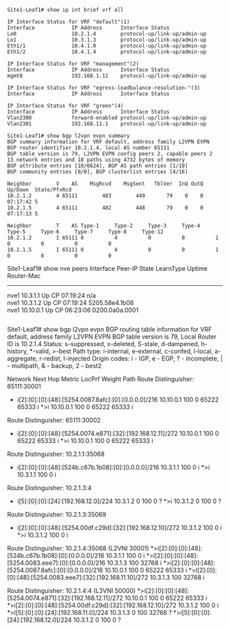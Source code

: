 ```
Site1-Leaf1# show ip int brief vrf all

IP Interface Status for VRF "default"(1)
Interface            IP Address      Interface Status
Lo0                  10.2.1.4        protocol-up/link-up/admin-up       
Lo1                  10.3.1.3        protocol-up/link-up/admin-up       
Eth1/1               10.4.1.0        protocol-up/link-up/admin-up       
Eth1/2               10.4.1.4        protocol-up/link-up/admin-up       

IP Interface Status for VRF "management"(2)
Interface            IP Address      Interface Status
mgmt0                192.168.1.11    protocol-up/link-up/admin-up       

IP Interface Status for VRF "egress-loadbalance-resolution-"(3)
Interface            IP Address      Interface Status

IP Interface Status for VRF "green"(4)
Interface            IP Address      Interface Status
Vlan2300             forward-enabled protocol-up/link-up/admin-up       
Vlan2301             192.168.11.1    protocol-up/link-up/admin-up   
```

```
Site1-Leaf1# show bgp l2vpn evpn summary 
BGP summary information for VRF default, address family L2VPN EVPN
BGP router identifier 10.2.1.4, local AS number 65111
BGP table version is 79, L2VPN EVPN config peers 2, capable peers 2
13 network entries and 18 paths using 4732 bytes of memory
BGP attribute entries [18/6624], BGP AS path entries [1/10]
BGP community entries [0/0], BGP clusterlist entries [4/16]

Neighbor        V    AS    MsgRcvd    MsgSent   TblVer  InQ OutQ Up/Down  State/PfxRcd
10.2.1.2        4 65111        483        449       79    0    0 07:17:42 5         
10.2.1.5        4 65111        482        448       79    0    0 07:17:13 5         

Neighbor        T    AS Type-1     Type-2     Type-3     Type-4     Type-5     Type-6     Type-7     Type-8     Type-12   
10.2.1.2        I 65111 0          4          0          0          1          0          0          0          0         
10.2.1.5        I 65111 0          4          0          0          1          0          0          0          0     

```
Site1-Leaf1# show nve peers
Interface Peer-IP                                 State LearnType Uptime   Router-Mac       
--------- --------------------------------------  ----- --------- -------- -----------------
nve1      10.3.1.1                                Up    CP        07:19:24 n/a              
nve1      10.3.1.2                                Up    CP        07:19:24 5205.58e4.1b08   
nve1      10.10.0.1                               Up    CP        06:23:06 0200.0a0a.0001   
```

```
Site1-Leaf1# show bgp l2vpn evpn
BGP routing table information for VRF default, address family L2VPN EVPN
BGP table version is 79, Local Router ID is 10.2.1.4
Status: s-suppressed, x-deleted, S-stale, d-dampened, h-history, *-valid, >-best
Path type: i-internal, e-external, c-confed, l-local, a-aggregate, r-redist, I-injected
Origin codes: i - IGP, e - EGP, ? - incomplete, | - multipath, & - backup, 2 - best2

   Network            Next Hop            Metric     LocPrf     Weight Path
Route Distinguisher: 65111:30001
* i[2]:[0]:[0]:[48]:[5254.0087.8afc]:[0]:[0.0.0.0]/216
                      10.10.0.1                         100          0 65222 65333 i
*>i                   10.10.0.1                         100          0 65222 65333 i

Route Distinguisher: 65111:30002
* i[2]:[0]:[0]:[48]:[5254.0074.e871]:[32]:[192.168.12.11]/272
                      10.10.0.1                         100          0 65222 65333 i
*>i                   10.10.0.1                         100          0 65222 65333 i

Route Distinguisher: 10.2.1.1:35068
* i[2]:[0]:[0]:[48]:[524b.c67b.1b08]:[0]:[0.0.0.0]/216
                      10.3.1.1                          100          0 i
*>i                   10.3.1.1                          100          0 i

Route Distinguisher: 10.2.1.3:4
* i[5]:[0]:[0]:[24]:[192.168.12.0]/224
                      10.3.1.2                 0        100          0 ?
*>i                   10.3.1.2                 0        100          0 ?

Route Distinguisher: 10.2.1.3:35069
* i[2]:[0]:[0]:[48]:[5254.00df.c29d]:[32]:[192.168.12.10]/272
                      10.3.1.2                          100          0 i
*>i                   10.3.1.2                          100          0 i

Route Distinguisher: 10.2.1.4:35068    (L2VNI 30001)
*>i[2]:[0]:[0]:[48]:[524b.c67b.1b08]:[0]:[0.0.0.0]/216
                      10.3.1.1                          100          0 i
*>l[2]:[0]:[0]:[48]:[5254.0083.eee7]:[0]:[0.0.0.0]/216
                      10.3.1.3                          100      32768 i
*>i[2]:[0]:[0]:[48]:[5254.0087.8afc]:[0]:[0.0.0.0]/216
                      10.10.0.1                         100          0 65222 65333 i
*>l[2]:[0]:[0]:[48]:[5254.0083.eee7]:[32]:[192.168.11.10]/272
                      10.3.1.3                          100      32768 i

Route Distinguisher: 10.2.1.4:4    (L3VNI 50000)
*>i[2]:[0]:[0]:[48]:[5254.0074.e871]:[32]:[192.168.12.11]/272
                      10.10.0.1                         100          0 65222 65333 i
*>i[2]:[0]:[0]:[48]:[5254.00df.c29d]:[32]:[192.168.12.10]/272
                      10.3.1.2                          100          0 i
*>l[5]:[0]:[0]:[24]:[192.168.11.0]/224
                      10.3.1.3                 0        100      32768 ?
*>i[5]:[0]:[0]:[24]:[192.168.12.0]/224
                      10.3.1.2                 0        100          0 ?
```